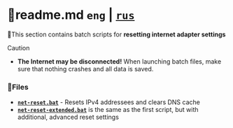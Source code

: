 # 📕readme.md `eng` | [`rus`](https://github.com/N3M1X10/windows-batch/blob/master/src/net/reset/readme-ru.md)
🔁This section contains batch scripts for **resetting internet adapter settings**

>[!caution]
> - **The Internet may be disconnected!** When launching batch files, make sure that nothing crashes and all data is saved.

### 📁Files
- [**`net-reset.bat`**](https://github.com/N3M1X10/windows-batch/blob/master/src/net/reset/net-reset.bat) - Resets IPv4 addressees and clears DNS cache
- [**`net-reset-extended.bat`**](https://github.com/N3M1X10/windows-batch/blob/master/src/net/reset/net-reset-extended.bat) is the same as the first script, but with additional, advanced reset settings

